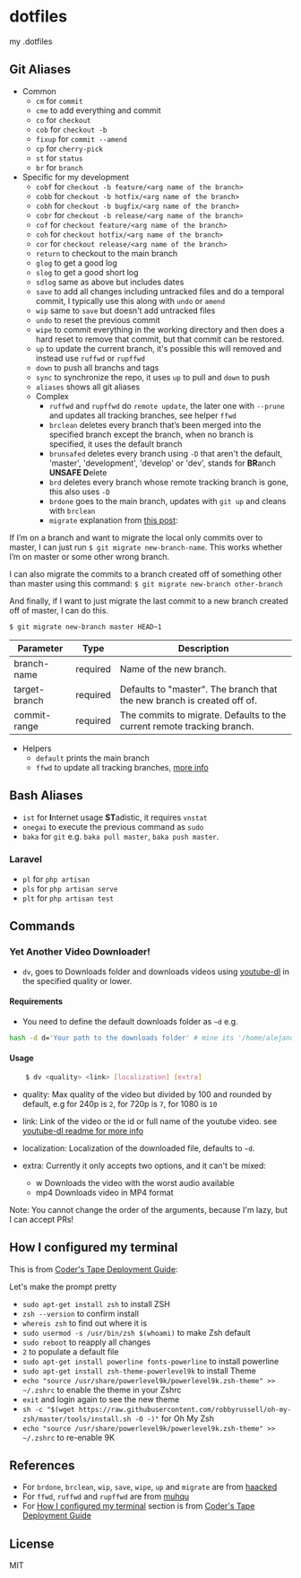 # dotfiles
my .dotfiles

## Git Aliases
- Common
    - `cm` for `commit`
    - `cme` to add everything and commit
    - `co` for `checkout`
    - `cob` for `checkout -b`
    - `fixup` for `commit --amend`
    - `cp` for `cherry-pick`
    - `st` for `status`
    - `br` for `branch`
- Specific for my development
    - `cobf` for `checkout -b feature/<arg name of the branch>`
    - `cobb` for `checkout -b hotfix/<arg name of the branch>`
    - `cobh` for `checkout -b bugfix/<arg name of the branch>`
    - `cobr` for `checkout -b release/<arg name of the branch>`
    - `cof` for `checkout feature/<arg name of the branch>`
    - `coh` for `checkout hotfix/<arg name of the branch>`
    - `cor` for `checkout release/<arg name of the branch>`
    - `return` to checkout to the main branch
    - `glog` to get a good log
    - `slog` to get a good short log
    - `sdlog` same as above but includes dates
    - `save` to add all changes including untracked files and do a temporal commit, I typically use this along with `undo` or `amend`
    - `wip` same to `save` but doesn't add untracked files
    - `undo` to reset the previous commit
    - `wipe` to commit everything in the working directory and then does a hard reset to remove that commit, but that commit can be restored.
    - `up` to update the current branch, it's possible this will removed and instead use `ruffwd` or `rupffwd`
    - `down` to push all branchs and tags
    - `sync` to synchronize the repo, it uses `up` to pull and `down` to push
    - `aliases` shows all git aliases
    - Complex
        - `ruffwd` and `rupffwd` do `remote update`, the later one with `--prune` and updates all tracking branches, see helper `ffwd`
        - `brclean` deletes every branch that’s been merged into the specified branch except the branch, when no branch is specified, it uses the default branch
        - `brunsafed` deletes every branch using `-D` that aren't the default, 'master', 'development', 'develop' or 'dev', stands for **BR**anch **UNSAFE D**elete
        - `brd` deletes every branch whose remote tracking branch is gone, this also uses `-D`
        - `brdone` goes to the main branch, updates with `git up` and cleans with `brclean`
        - `migrate` explanation from [this post](https://haacked.com/archive/2015/06/29/git-migrate/):

If I’m on a branch and want to migrate the local only commits over to master, I can just run `$ git migrate new-branch-name`. This works whether I’m on master or some other wrong branch.

I can also migrate the commits to a branch created off of something other than master using this command: `$ git migrate new-branch other-branch`

And finally, if I want to just migrate the last commit to a new branch created off of master, I can do this.

`$ git migrate new-branch master HEAD~1`

| Parameter     | Type     | Description                                                             |
|---------------|----------|-------------------------------------------------------------------------|
| branch-name   | required | Name of the new branch.                                                 |
| target-branch | required | Defaults to "master". The branch that the new branch is created off of. |
| commit-range  | required | The commits to migrate. Defaults to the current remote tracking branch. |

- Helpers
	- `default` prints the main branch
    - `ffwd` to update all tracking branches, [more info](http://stackoverflow.com/questions/9076361)

## Bash Aliases
- `ist` for **I**nternet usage **ST**adistic, it requires `vnstat`
- `onegai` to execute the previous command as `sudo`
- `baka` for `git` e.g. `baka pull master`, `baka push master`.

### Laravel
- `pl` for `php artisan`
- `pls` for `php artisan serve`
- `plt` for `php artisan test`

## Commands
### Yet Another Video Downloader!
- `dv`, goes to Downloads folder and downloads videos using [youtube-dl](https://github.com/ytdl-org/youtube-dl) in the specified quality or lower.

#### Requirements
- You need to define the default downloads folder as `~d` e.g.
```sh
hash -d d='Your path to the downloads folder' # mine its '/home/alejandro/Downloads'
```

#### Usage
```sh
    $ dv <quality> <link> [localization] [extra]
```
* quality:        Max quality of the video but divided by 100 and rounded by default,
                      e.g for 240p is `2`, for 720p is `7`, for 1080 is `10`
* link:           Link of the video or the id or full name of the youtube video. see
                      [youtube-dl readme for more info](https://github.com/ytdl-org/youtube-dl)
* localization:   Localization of the downloaded file, defaults to `~d`.

* extra:          Currently it only accepts two options, and it can't be mixed:
    * w              Downloads the video with the worst audio available
    * mp4            Downloads video in MP4 format

Note:
You cannot change the order of the arguments, because I'm lazy, but I can accept PRs!

## How I configured my terminal

This is from [Coder's Tape Deployment Guide](https://gist.github.com/vicgonvt/cd0431a5cdc043ebab7f4954f7b4d471#extra-credit):

Let's make the prompt pretty

+ `sudo apt-get install zsh` to install ZSH
+ `zsh --version` to confirm install
+ `whereis zsh` to find out where it is
+ `sudo usermod -s /usr/bin/zsh $(whoami)` to make Zsh default
+ `sudo reboot` to reapply all changes
+ `2` to populate a default file
+ `sudo apt-get install powerline fonts-powerline` to install powerline
+ `sudo apt-get install zsh-theme-powerlevel9k` to install Theme
+ `echo "source /usr/share/powerlevel9k/powerlevel9k.zsh-theme" >> ~/.zshrc` to enable the theme in your Zshrc
+ `exit` and login again to see the new theme
+ `sh -c "$(wget https://raw.githubusercontent.com/robbyrussell/oh-my-zsh/master/tools/install.sh -O -)"` for Oh My Zsh
+ `echo "source /usr/share/powerlevel9k/powerlevel9k.zsh-theme" >> ~/.zshrc` to re-enable 9K

## References
- For `brdone`, `brclean`, `wip`, `save`, `wipe`, `up` and `migrate` are from [haacked](https://haacked.com/archive/2014/07/28/github-flow-aliases)
- For `ffwd`, `ruffwd` and `rupffwd` are from [muhqu](https://github.com/muhqu/dotfiles)
- For [How I configured my terminal](#how-i-configured-my-terminal) section is from [Coder's Tape Deployment Guide](https://gist.github.com/vicgonvt/cd0431a5cdc043ebab7f4954f7b4d471#extra-credit)

## License
MIT
